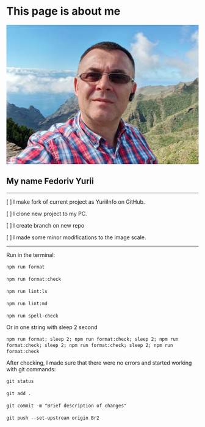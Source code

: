 # This page is about me

![my](https://github.com/juryp/YuriiInfo/blob/main/img/photo_1.jpg)

## My name Fedoriv Yurii

---

[ ] I make fork of current project as YuriiInfo on GitHub.

[ ] I clone new project to my PC.

[ ] I create branch on new repo

[ ] I made some minor modifications to the image scale.

---

Run in the terminal:

```console
npm run format

npm run format:check

npm run lint:ls

npm run lint:md

npm run spell-check
```

Or in one string with sleep 2 second

```console
npm run format; sleep 2; npm run format:check; sleep 2; npm run format:check; sleep 2; npm run format:check; sleep 2; npm run format:check
```

After checking, I made sure that there were no errors and started working with
git commands:

```console
git status

git add .

git commit -m "Brief description of changes"

git push --set-upstream origin Br2
```
